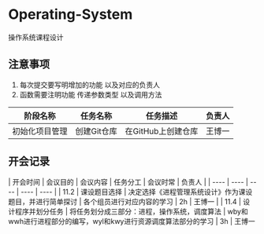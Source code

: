 # Operating-System
 操作系统课程设计

## 注意事项

1. 每次提交要写明增加的功能 以及对应的负责人
2. 函数需要注明功能 传递参数类型 以及调用方法

| 阶段名称 | 任务名称|任务描述|负责人|
|  ----  | ----   | ----   |---- |
| 初始化项目管理  | 创建Git仓库 | 在GitHub上创建仓库 | 王博一 |

## 开会记录

| 开会时间 | 会议目的 | 会议内容 | 任务分工 | 会议时常 | 负责人 | 
|  ----  | ----   | ----   | ---- | ---- |
| 11.2 | 课设题目选择 | 决定选择《进程管理系统设计》作为课设题目，并进行简单探讨 | 各个组员进行对应内容的学习 | 2h | 王博一 |
| 11.4 | 设计程序并划分任务 | 将任务划分成三部分：进程，操作系统，调度算法 | wby和wwh进行进程部分的编写，wyl和kwy进行资源调度算法部分的学习 | 3h | 王博一

